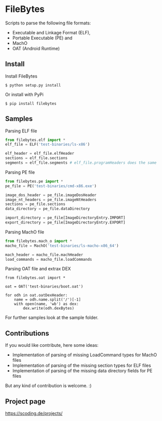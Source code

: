 FileBytes
================

Scripts to parse the following file formats:
- Executable and Linkage Format (ELF),
- Portable Executable (PE) and
- MachO
- OAT (Android Runtime)

Install
-------

Install FileBytes

    $ python setup.py install

Or install with PyPi

    $ pip install filebytes

Samples
-------

Parsing ELF file
```python
from filebytes.elf import *
elf_file = ELF('test-binaries/ls-x86')

elf_header = elf_file.elfHeader
sections = elf_file.sections
segments = elf_file.segments # elf_file.programHeaders does the same
```

Parsing PE file
```python
from filebytes.pe import *
pe_file = PE('test-binaries/cmd-x86.exe')

image_dos_header = pe_file.imageDosHeader
image_nt_headers = pe_file.imageNtHeaders
sections = pe_file.sections
data_directory = pe_file.dataDirectory

import_directory = pe_file[ImageDirectoryEntry.IMPORT]
export_directory = pe_file[ImageDirectoryEntry.EXPORT]
```

Parsing MachO file
```python
from filebytes.mach_o import *
macho_file = MachO('test-binaries/ls-macho-x86_64')

mach_header = macho_file.machHeader
load_commands = macho_file.loadCommands
```

Parsing OAT file and extrax DEX
```
from filebytes.oat import *

oat = OAT('test-binaries/boot.oat')

for odh in oat.oatDexHeader:
    name = odh.name.split('/')[-1]
    with open(name, 'wb') as dex:
        dex.write(odh.dexBytes)
```

For further samples look at the sample folder.

Contributions
----------------------
If you would like contribute, here some ideas:
- Implementation of parsing of missing LoadCommand types for MachO files
- Implementation of parsing of the missing section types for ELF files
- Implementation of parsing of the missing data directory fields for PE files

But any kind of contribution is welcome. :)


Project page
------------------------------------
https://scoding.de/projects/